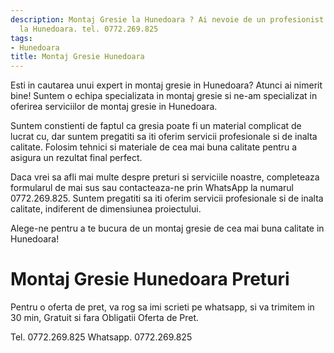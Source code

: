 ```yaml
---
description: Montaj Gresie la Hunedoara ? Ai nevoie de un profesionist in Montaj Gresie
  la Hunedoara. tel. 0772.269.825
tags:
- Hunedoara
title: Montaj Gresie Hunedoara
---
```



Esti in cautarea unui expert in montaj gresie in Hunedoara? Atunci ai nimerit bine! Suntem o echipa specializata in montaj gresie si ne-am specializat in oferirea serviciilor de montaj gresie in Hunedoara. 

Suntem constienti de faptul ca gresia poate fi un material complicat de lucrat cu, dar suntem pregatiti sa iti oferim servicii profesionale si de inalta calitate. Folosim tehnici si materiale de cea mai buna calitate pentru a asigura un rezultat final perfect. 

Daca vrei sa afli mai multe despre preturi si serviciile noastre, completeaza formularul de mai sus sau contacteaza-ne prin WhatsApp la numarul 0772.269.825. Suntem pregatiti sa iti oferim servicii profesionale si de inalta calitate, indiferent de dimensiunea proiectului. 

Alege-ne pentru a te bucura de un montaj gresie de cea mai buna calitate in Hunedoara!

# Montaj Gresie Hunedoara Preturi
Pentru o oferta de pret, va rog sa imi scrieti pe whatsapp, si va trimitem in 30 min, Gratuit si fara Obligatii Oferta de Pret.

Tel. 0772.269.825
Whatsapp. 0772.269.825